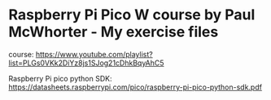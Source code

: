 # Raspberry Pi Pico W course by Paul McWhorter - My exercise files

course:
https://www.youtube.com/playlist?list=PLGs0VKk2DiYz8js1SJog21cDhkBqyAhC5


Raspberry Pi pico python SDK:
https://datasheets.raspberrypi.com/pico/raspberry-pi-pico-python-sdk.pdf

